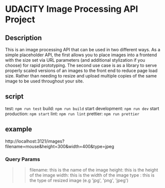 # UDACITY Image Processing API Project

## Description
This is an image processing API that can be used in two different ways. As a simple placeholder API, the first allows you to place images into a frontend with the size set via URL parameters (and additional stylization if you choose) for rapid prototyping. The second use case is as a library to serve properly scaled versions of an images to the front end to reduce page load size. Rather than needing to resize and upload multiple copies of the same image to be used throughout your site.

## script
test: `npm run test`
build: `npm run build`
start development: `npm run dev`
start production: `npm start`
lint: `npm run lint`
prettier: `npm run prettier`

## example
http://localhost:3121/images?filename=mouse&height=300&width=400&type=jpeg
### Query Params
>> filename: this is the name of the image <string>
>> height: this is the height of the image <number>
>> width: this is the width of the image <number>
>> type <optional>: this is the type of resized image (e.g 'jpg', 'png', 'jpeg')